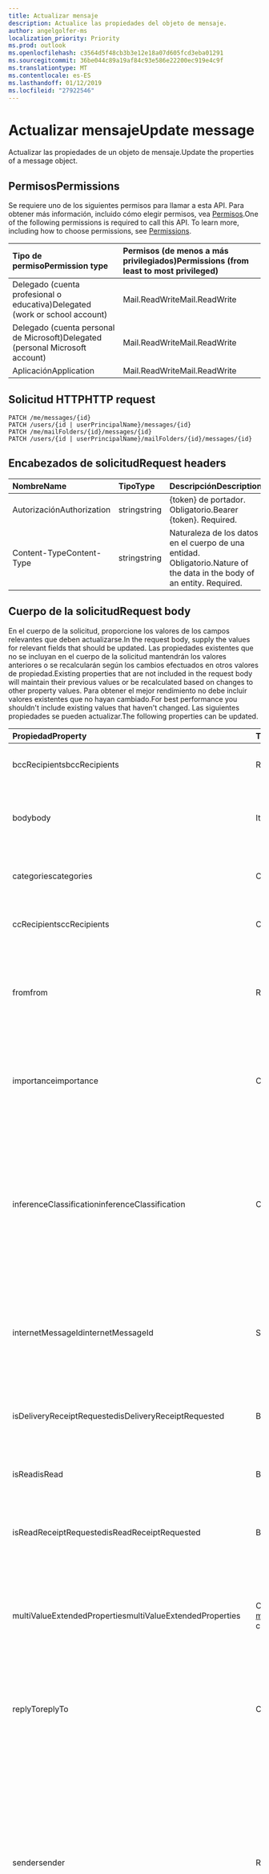 ```yaml
---
title: Actualizar mensaje
description: Actualice las propiedades del objeto de mensaje.
author: angelgolfer-ms
localization_priority: Priority
ms.prod: outlook
ms.openlocfilehash: c3564d5f48cb3b3e12e18a07d605fcd3eba01291
ms.sourcegitcommit: 36be044c89a19af84c93e586e22200ec919e4c9f
ms.translationtype: MT
ms.contentlocale: es-ES
ms.lasthandoff: 01/12/2019
ms.locfileid: "27922546"
---
```

# <a name="update-message"></a><span data-ttu-id="820e3-103">Actualizar mensaje</span><span class="sxs-lookup"><span data-stu-id="820e3-103">Update message</span></span>

<span data-ttu-id="820e3-104">Actualizar las propiedades de un objeto de mensaje.</span><span class="sxs-lookup"><span data-stu-id="820e3-104">Update the properties of a message object.</span></span>
## <a name="permissions"></a><span data-ttu-id="820e3-105">Permisos</span><span class="sxs-lookup"><span data-stu-id="820e3-105">Permissions</span></span>
<span data-ttu-id="820e3-p101">Se requiere uno de los siguientes permisos para llamar a esta API. Para obtener más información, incluido cómo elegir permisos, vea [Permisos](/graph/permissions-reference).</span><span class="sxs-lookup"><span data-stu-id="820e3-p101">One of the following permissions is required to call this API. To learn more, including how to choose permissions, see [Permissions](/graph/permissions-reference).</span></span>

|<span data-ttu-id="820e3-108">Tipo de permiso</span><span class="sxs-lookup"><span data-stu-id="820e3-108">Permission type</span></span>      | <span data-ttu-id="820e3-109">Permisos (de menos a más privilegiados)</span><span class="sxs-lookup"><span data-stu-id="820e3-109">Permissions (from least to most privileged)</span></span>              |
|:--------------------|:---------------------------------------------------------|
|<span data-ttu-id="820e3-110">Delegado (cuenta profesional o educativa)</span><span class="sxs-lookup"><span data-stu-id="820e3-110">Delegated (work or school account)</span></span> | <span data-ttu-id="820e3-111">Mail.ReadWrite</span><span class="sxs-lookup"><span data-stu-id="820e3-111">Mail.ReadWrite</span></span>    |
|<span data-ttu-id="820e3-112">Delegado (cuenta personal de Microsoft)</span><span class="sxs-lookup"><span data-stu-id="820e3-112">Delegated (personal Microsoft account)</span></span> | <span data-ttu-id="820e3-113">Mail.ReadWrite</span><span class="sxs-lookup"><span data-stu-id="820e3-113">Mail.ReadWrite</span></span>    |
|<span data-ttu-id="820e3-114">Aplicación</span><span class="sxs-lookup"><span data-stu-id="820e3-114">Application</span></span> | <span data-ttu-id="820e3-115">Mail.ReadWrite</span><span class="sxs-lookup"><span data-stu-id="820e3-115">Mail.ReadWrite</span></span> |

## <a name="http-request"></a><span data-ttu-id="820e3-116">Solicitud HTTP</span><span class="sxs-lookup"><span data-stu-id="820e3-116">HTTP request</span></span>
<!-- { "blockType": "ignored" } -->
```http
PATCH /me/messages/{id}
PATCH /users/{id | userPrincipalName}/messages/{id}
PATCH /me/mailFolders/{id}/messages/{id}
PATCH /users/{id | userPrincipalName}/mailFolders/{id}/messages/{id}
```
## <a name="request-headers"></a><span data-ttu-id="820e3-117">Encabezados de solicitud</span><span class="sxs-lookup"><span data-stu-id="820e3-117">Request headers</span></span>
| <span data-ttu-id="820e3-118">Nombre</span><span class="sxs-lookup"><span data-stu-id="820e3-118">Name</span></span>       | <span data-ttu-id="820e3-119">Tipo</span><span class="sxs-lookup"><span data-stu-id="820e3-119">Type</span></span> | <span data-ttu-id="820e3-120">Descripción</span><span class="sxs-lookup"><span data-stu-id="820e3-120">Description</span></span>|
|:-----------|:------|:----------|
| <span data-ttu-id="820e3-121">Autorización</span><span class="sxs-lookup"><span data-stu-id="820e3-121">Authorization</span></span>  | <span data-ttu-id="820e3-122">string</span><span class="sxs-lookup"><span data-stu-id="820e3-122">string</span></span>  | <span data-ttu-id="820e3-p102">{token} de portador. Obligatorio.</span><span class="sxs-lookup"><span data-stu-id="820e3-p102">Bearer {token}. Required.</span></span> |
| <span data-ttu-id="820e3-125">Content-Type</span><span class="sxs-lookup"><span data-stu-id="820e3-125">Content-Type</span></span> | <span data-ttu-id="820e3-126">string</span><span class="sxs-lookup"><span data-stu-id="820e3-126">string</span></span>  | <span data-ttu-id="820e3-p103">Naturaleza de los datos en el cuerpo de una entidad. Obligatorio.</span><span class="sxs-lookup"><span data-stu-id="820e3-p103">Nature of the data in the body of an entity. Required.</span></span> |
## <a name="request-body"></a><span data-ttu-id="820e3-129">Cuerpo de la solicitud</span><span class="sxs-lookup"><span data-stu-id="820e3-129">Request body</span></span>
<span data-ttu-id="820e3-130">En el cuerpo de la solicitud, proporcione los valores de los campos relevantes que deben actualizarse.</span><span class="sxs-lookup"><span data-stu-id="820e3-130">In the request body, supply the values for relevant fields that should be updated.</span></span> <span data-ttu-id="820e3-131">Las propiedades existentes que no se incluyan en el cuerpo de la solicitud mantendrán los valores anteriores o se recalcularán según los cambios efectuados en otros valores de propiedad.</span><span class="sxs-lookup"><span data-stu-id="820e3-131">Existing properties that are not included in the request body will maintain their previous values or be recalculated based on changes to other property values.</span></span> <span data-ttu-id="820e3-132">Para obtener el mejor rendimiento no debe incluir valores existentes que no hayan cambiado.</span><span class="sxs-lookup"><span data-stu-id="820e3-132">For best performance you shouldn't include existing values that haven't changed.</span></span> <span data-ttu-id="820e3-133">Las siguientes propiedades se pueden actualizar.</span><span class="sxs-lookup"><span data-stu-id="820e3-133">The following properties can be updated.</span></span>

| <span data-ttu-id="820e3-134">Propiedad</span><span class="sxs-lookup"><span data-stu-id="820e3-134">Property</span></span>     | <span data-ttu-id="820e3-135">Tipo</span><span class="sxs-lookup"><span data-stu-id="820e3-135">Type</span></span>   |<span data-ttu-id="820e3-136">Descripción</span><span class="sxs-lookup"><span data-stu-id="820e3-136">Description</span></span>|
|:---------------|:--------|:----------|
|<span data-ttu-id="820e3-137">bccRecipients</span><span class="sxs-lookup"><span data-stu-id="820e3-137">bccRecipients</span></span>|<span data-ttu-id="820e3-138">Recipient</span><span class="sxs-lookup"><span data-stu-id="820e3-138">Recipient</span></span>|<span data-ttu-id="820e3-139">Los destinatarios de CCO del mensaje.</span><span class="sxs-lookup"><span data-stu-id="820e3-139">The Bcc recipients for the message.</span></span> |
|<span data-ttu-id="820e3-140">body</span><span class="sxs-lookup"><span data-stu-id="820e3-140">body</span></span>|<span data-ttu-id="820e3-141">ItemBody</span><span class="sxs-lookup"><span data-stu-id="820e3-141">ItemBody</span></span>|<span data-ttu-id="820e3-142">El cuerpo del mensaje.</span><span class="sxs-lookup"><span data-stu-id="820e3-142">The body of the message.</span></span> <span data-ttu-id="820e3-143">Actualizable sólo si isDraft = true.</span><span class="sxs-lookup"><span data-stu-id="820e3-143">Updatable only if isDraft = true.</span></span>|
|<span data-ttu-id="820e3-144">categories</span><span class="sxs-lookup"><span data-stu-id="820e3-144">categories</span></span>|<span data-ttu-id="820e3-145">Colección String</span><span class="sxs-lookup"><span data-stu-id="820e3-145">String collection</span></span>|<span data-ttu-id="820e3-146">Las categorías asociadas al mensaje.</span><span class="sxs-lookup"><span data-stu-id="820e3-146">The categories associated with the message.</span></span>|
|<span data-ttu-id="820e3-147">ccRecipients</span><span class="sxs-lookup"><span data-stu-id="820e3-147">ccRecipients</span></span>|<span data-ttu-id="820e3-148">Colección Recipient</span><span class="sxs-lookup"><span data-stu-id="820e3-148">Recipient collection</span></span>|<span data-ttu-id="820e3-149">Los destinatarios de Cc del mensaje.</span><span class="sxs-lookup"><span data-stu-id="820e3-149">The Cc recipients for the message.</span></span> |
|<span data-ttu-id="820e3-150">from</span><span class="sxs-lookup"><span data-stu-id="820e3-150">from</span></span>|<span data-ttu-id="820e3-151">Recipient</span><span class="sxs-lookup"><span data-stu-id="820e3-151">Recipient</span></span>|<span data-ttu-id="820e3-152">El propietario del buzón y el remitente del mensaje.</span><span class="sxs-lookup"><span data-stu-id="820e3-152">The mailbox owner and sender of the message.</span></span> <span data-ttu-id="820e3-153">Debe corresponder con el buzón real que se usa.</span><span class="sxs-lookup"><span data-stu-id="820e3-153">Must correspond to the actual mailbox used.</span></span>|
|<span data-ttu-id="820e3-154">importance</span><span class="sxs-lookup"><span data-stu-id="820e3-154">importance</span></span>|<span data-ttu-id="820e3-155">Cadena</span><span class="sxs-lookup"><span data-stu-id="820e3-155">String</span></span>|<span data-ttu-id="820e3-156">La importancia del mensaje.</span><span class="sxs-lookup"><span data-stu-id="820e3-156">The importance of the message.</span></span> <span data-ttu-id="820e3-157">Los valores posibles son: `Low`, `Normal`, `High`.</span><span class="sxs-lookup"><span data-stu-id="820e3-157">The possible values are: `Low`, `Normal`, `High`.</span></span>|
|<span data-ttu-id="820e3-158">inferenceClassification</span><span class="sxs-lookup"><span data-stu-id="820e3-158">inferenceClassification</span></span> | <span data-ttu-id="820e3-159">Cadena</span><span class="sxs-lookup"><span data-stu-id="820e3-159">String</span></span> | <span data-ttu-id="820e3-160">La clasificación del mensaje para el usuario, basándose en la relevancia inferida o importancia, o en un reemplazo explícito.</span><span class="sxs-lookup"><span data-stu-id="820e3-160">The classification of the message for the user, based on inferred relevance or importance, or on an explicit override.</span></span> <span data-ttu-id="820e3-161">Los valores posibles son: `focused` o `other`.</span><span class="sxs-lookup"><span data-stu-id="820e3-161">The possible values are: `focused` or `other`.</span></span> |
|<span data-ttu-id="820e3-162">internetMessageId</span><span class="sxs-lookup"><span data-stu-id="820e3-162">internetMessageId</span></span> |<span data-ttu-id="820e3-163">String</span><span class="sxs-lookup"><span data-stu-id="820e3-163">String</span></span> |<span data-ttu-id="820e3-164">El identificador del mensaje en el formato especificado por [RFC2822](https://www.ietf.org/rfc/rfc2822.txt).</span><span class="sxs-lookup"><span data-stu-id="820e3-164">The message ID in the format specified by [RFC2822](https://www.ietf.org/rfc/rfc2822.txt).</span></span> <span data-ttu-id="820e3-165">Actualizable sólo si isDraft = true.</span><span class="sxs-lookup"><span data-stu-id="820e3-165">Updatable only if isDraft = true.</span></span>|
|<span data-ttu-id="820e3-166">isDeliveryReceiptRequested</span><span class="sxs-lookup"><span data-stu-id="820e3-166">isDeliveryReceiptRequested</span></span>|<span data-ttu-id="820e3-167">Booleano</span><span class="sxs-lookup"><span data-stu-id="820e3-167">Boolean</span></span>|<span data-ttu-id="820e3-168">Indica si se solicita confirmación de lectura para el mensaje.</span><span class="sxs-lookup"><span data-stu-id="820e3-168">Indicates whether a read receipt is requested for the message.</span></span>|
|<span data-ttu-id="820e3-169">isRead</span><span class="sxs-lookup"><span data-stu-id="820e3-169">isRead</span></span>|<span data-ttu-id="820e3-170">Booleano</span><span class="sxs-lookup"><span data-stu-id="820e3-170">Boolean</span></span>|<span data-ttu-id="820e3-171">Indica si se ha leído el mensaje.</span><span class="sxs-lookup"><span data-stu-id="820e3-171">Indicates whether the message has been read.</span></span>|
|<span data-ttu-id="820e3-172">isReadReceiptRequested</span><span class="sxs-lookup"><span data-stu-id="820e3-172">isReadReceiptRequested</span></span>|<span data-ttu-id="820e3-173">Booleano</span><span class="sxs-lookup"><span data-stu-id="820e3-173">Boolean</span></span>|<span data-ttu-id="820e3-174">Indica si se solicita confirmación de lectura para el mensaje.</span><span class="sxs-lookup"><span data-stu-id="820e3-174">Indicates whether a read receipt is requested for the message.</span></span>|
|<span data-ttu-id="820e3-175">multiValueExtendedProperties</span><span class="sxs-lookup"><span data-stu-id="820e3-175">multiValueExtendedProperties</span></span>|<span data-ttu-id="820e3-176">Colección [multiValueLegacyExtendedProperty](../resources/multivaluelegacyextendedproperty.md)</span><span class="sxs-lookup"><span data-stu-id="820e3-176">[multiValueLegacyExtendedProperty](../resources/multivaluelegacyextendedproperty.md) collection</span></span>| <span data-ttu-id="820e3-177">La colección de propiedades extendidas de varios valores definidos para el mensaje.</span><span class="sxs-lookup"><span data-stu-id="820e3-177">The collection of multi-value extended properties defined for the message.</span></span> <span data-ttu-id="820e3-178">Admite valores NULL.</span><span class="sxs-lookup"><span data-stu-id="820e3-178">Nullable.</span></span>|
|<span data-ttu-id="820e3-179">replyTo</span><span class="sxs-lookup"><span data-stu-id="820e3-179">replyTo</span></span>|<span data-ttu-id="820e3-180">Colección Recipient</span><span class="sxs-lookup"><span data-stu-id="820e3-180">Recipient collection</span></span>|<span data-ttu-id="820e3-181">Las direcciones de correo electrónico que se utilizan al responder.</span><span class="sxs-lookup"><span data-stu-id="820e3-181">The email addresses to use when replying.</span></span> <span data-ttu-id="820e3-182">Actualizable sólo si isDraft = true.</span><span class="sxs-lookup"><span data-stu-id="820e3-182">Updatable only if isDraft = true.</span></span>|
|<span data-ttu-id="820e3-183">sender</span><span class="sxs-lookup"><span data-stu-id="820e3-183">sender</span></span>|<span data-ttu-id="820e3-184">Recipient</span><span class="sxs-lookup"><span data-stu-id="820e3-184">Recipient</span></span>|<span data-ttu-id="820e3-185">La cuenta que se utiliza realmente para generar el mensaje.</span><span class="sxs-lookup"><span data-stu-id="820e3-185">The account that is actually used to generate the message.</span></span> <span data-ttu-id="820e3-186">Actualizable cuando se envía un mensaje desde un [buzón compartido](https://docs.microsoft.com/en-us/exchange/collaboration/shared-mailboxes/shared-mailboxes)o enviar un mensaje como un [delegado](https://support.office.com/en-us/article/allow-someone-else-to-manage-your-mail-and-calendar-41c40c04-3bd1-4d22-963a-28eafec25926).</span><span class="sxs-lookup"><span data-stu-id="820e3-186">Updatable when sending a message from a [shared mailbox](https://docs.microsoft.com/en-us/exchange/collaboration/shared-mailboxes/shared-mailboxes), or sending a message as a [delegate](https://support.office.com/en-us/article/allow-someone-else-to-manage-your-mail-and-calendar-41c40c04-3bd1-4d22-963a-28eafec25926).</span></span> <span data-ttu-id="820e3-187">En cualquier caso, el valor debe corresponder al buzón real que se usa.</span><span class="sxs-lookup"><span data-stu-id="820e3-187">In any case, the value must correspond to the actual mailbox used.</span></span>|
|<span data-ttu-id="820e3-188">singleValueExtendedProperties</span><span class="sxs-lookup"><span data-stu-id="820e3-188">singleValueExtendedProperties</span></span>|<span data-ttu-id="820e3-189">Colección [singleValueLegacyExtendedProperty](../resources/singlevaluelegacyextendedproperty.md)</span><span class="sxs-lookup"><span data-stu-id="820e3-189">[singleValueLegacyExtendedProperty](../resources/singlevaluelegacyextendedproperty.md) collection</span></span>| <span data-ttu-id="820e3-190">La colección de propiedades extendidas de valor único definido para el mensaje.</span><span class="sxs-lookup"><span data-stu-id="820e3-190">The collection of single-value extended properties defined for the message.</span></span> <span data-ttu-id="820e3-191">Admite valores NULL.</span><span class="sxs-lookup"><span data-stu-id="820e3-191">Nullable.</span></span>|
|<span data-ttu-id="820e3-192">subject</span><span class="sxs-lookup"><span data-stu-id="820e3-192">subject</span></span>|<span data-ttu-id="820e3-193">Cadena</span><span class="sxs-lookup"><span data-stu-id="820e3-193">String</span></span>|<span data-ttu-id="820e3-194">El asunto del mensaje.</span><span class="sxs-lookup"><span data-stu-id="820e3-194">The subject of the message.</span></span> <span data-ttu-id="820e3-195">Actualizable sólo si isDraft = true.</span><span class="sxs-lookup"><span data-stu-id="820e3-195">Updatable only if isDraft = true.</span></span>|
|<span data-ttu-id="820e3-196">toRecipients</span><span class="sxs-lookup"><span data-stu-id="820e3-196">toRecipients</span></span>|<span data-ttu-id="820e3-197">Colección Recipient</span><span class="sxs-lookup"><span data-stu-id="820e3-197">Recipient collection</span></span>|<span data-ttu-id="820e3-198">Los destinatarios para el mensaje.</span><span class="sxs-lookup"><span data-stu-id="820e3-198">The To recipients for the message.</span></span>|

<span data-ttu-id="820e3-199">Dado que el recurso **message** admite [extensiones](/graph/extensibility-overview), puede utilizar la operación `PATCH` para agregar, actualizar o eliminar sus propios datos específicos de la aplicación en las propiedades personalizadas de una extensión en una instancia **message** existente.</span><span class="sxs-lookup"><span data-stu-id="820e3-199">Since the **message** resource supports [extensions](/graph/extensibility-overview), you can use the `PATCH` operation to add, update, or delete your own app-specific data in custom properties of an extension in an existing **message** instance.</span></span>

## <a name="response"></a><span data-ttu-id="820e3-200">Respuesta</span><span class="sxs-lookup"><span data-stu-id="820e3-200">Response</span></span>

<span data-ttu-id="820e3-201">Si se ejecuta correctamente, este método devuelve un código de respuesta `200 OK` y el objeto [message](../resources/message.md) actualizado en el cuerpo de la respuesta.</span><span class="sxs-lookup"><span data-stu-id="820e3-201">If successful, this method returns a `200 OK` response code and updated [message](../resources/message.md) object in the response body.</span></span>
## <a name="example"></a><span data-ttu-id="820e3-202">Ejemplo</span><span class="sxs-lookup"><span data-stu-id="820e3-202">Example</span></span>
##### <a name="request"></a><span data-ttu-id="820e3-203">Solicitud</span><span class="sxs-lookup"><span data-stu-id="820e3-203">Request</span></span>
<span data-ttu-id="820e3-204">Aquí tiene un ejemplo de la solicitud.</span><span class="sxs-lookup"><span data-stu-id="820e3-204">Here is an example of the request.</span></span>
<!-- {
  "blockType": "request",
  "name": "update_message"
}-->
```http
PATCH https://graph.microsoft.com/v1.0/me/messages/{id}
Content-type: application/json
Content-length: 248

{
  "subject": "subject-value",
  "body": {
    "contentType": "",
    "content": "content-value"
  },
  "inferenceClassification": "other"
}
```
##### <a name="response"></a><span data-ttu-id="820e3-205">Respuesta</span><span class="sxs-lookup"><span data-stu-id="820e3-205">Response</span></span>
<span data-ttu-id="820e3-p115">Aquí tiene un ejemplo de la respuesta. Nota: Puede que el objeto de respuesta que aparece aquí se trunque para abreviar. Todas las propiedades se devolverán de una llamada real.</span><span class="sxs-lookup"><span data-stu-id="820e3-p115">Here is an example of the response. Note: The response object shown here may be truncated for brevity. All of the properties will be returned from an actual call.</span></span>
<!-- {
  "blockType": "response",
  "truncated": true,
  "@odata.type": "microsoft.graph.message"
} -->
```http
HTTP/1.1 200 OK
Content-type: application/json
Content-length: 248

{
  "receivedDateTime": "datetime-value",
  "sentDateTime": "datetime-value",
  "hasAttachments": true,
  "subject": "subject-value",
  "body": {
    "contentType": "",
    "content": "content-value"
  },
  "bodyPreview": "bodyPreview-value",
  "inferenceClassification": "other"
}
```

## <a name="see-also"></a><span data-ttu-id="820e3-209">Vea también</span><span class="sxs-lookup"><span data-stu-id="820e3-209">See also</span></span>

- [<span data-ttu-id="820e3-210">Agregar datos personalizados a los recursos mediante extensiones</span><span class="sxs-lookup"><span data-stu-id="820e3-210">Add custom data to resources using extensions</span></span>](/graph/extensibility-overview)
- [<span data-ttu-id="820e3-211">Agregar datos personalizados a usuarios mediante extensiones abiertas (versión preliminar)</span><span class="sxs-lookup"><span data-stu-id="820e3-211">Add custom data to users using open extensions (preview)</span></span>](/graph/extensibility-open-users)
<!--
- [Add custom data to groups using schema extensions (preview)](/graph/extensibility-schema-groups)
-->


<!-- uuid: 8fcb5dbc-d5aa-4681-8e31-b001d5168d79
2015-10-25 14:57:30 UTC -->
<!-- {
  "type": "#page.annotation",
  "description": "Update message",
  "keywords": "",
  "section": "documentation",
  "tocPath": ""
}-->
